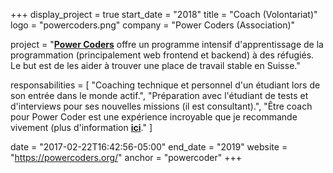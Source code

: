 +++
display_project = true
start_date = "2018"
title = "Coach (Volontariat)"
logo = "powercoders.png"
company = "Power Coders (Association)"

project = "[**Power Coders**](https://powercoders.org/program/#coach) offre un programme intensif d'apprentissage de la programmation (principalement web frontend et backend) à des réfugiés. Le but est de les aider à trouver une place de travail stable en Suisse."

responsabilities = [
  "Coaching technique et personnel d'un étudiant lors de son entrée dans le monde actif.",
  "Préparation avec l'étudiant de tests et d'interviews pour ses nouvelles missions (il est consultant).",
  "Être coach pour Power Coder est une expérience incroyable que je recommande vivement (plus d'information [**ici**](https://powercoders.org/program/)."
]

date = "2017-02-22T16:42:56-05:00"
end_date = "2019"
website = "https://powercoders.org/"
anchor = "powercoder"
+++
